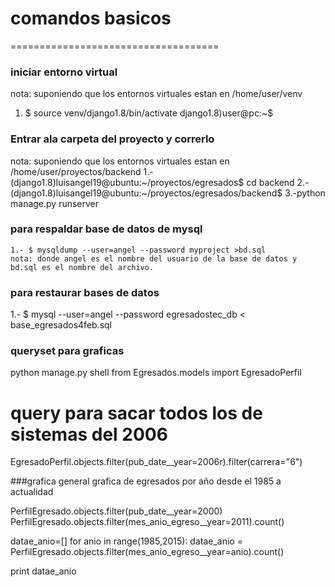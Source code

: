 # comandos basicos
====================================


### iniciar entorno virtual

nota: suponiendo que los entornos virtuales estan en /home/user/venv
1. $ source venv/django1.8/bin/activate
    django1.8)user@pc:~$ 

### Entrar ala carpeta del proyecto y correrlo

nota: suponiendo que los entornos virtuales estan en /home/user/proyectos/backend
1.-(django1.8)luisangel19@ubuntu:~/proyectos/egresados$ cd backend
2.-(django1.8)luisangel19@ubuntu:~/proyectos/egresados/backend$ 
3.-python manage.py runserver

### para respaldar base de datos de mysql

    1.- $ mysqldump --user=angel --password myproject >bd.sql
    nota: donde angel es el nombre del usuario de la base de datos y bd.sql es el nombre del archivo.

### para restaurar  bases de datos
1.- $ mysql --user=angel --password egresadostec_db < base_egresados4feb.sql




### queryset para graficas

python manage.py shell
from Egresados.models import EgresadoPerfil
# query para sacar todos los de sistemas del 2006
EgresadoPerfil.objects.filter(pub_date__year=2006r).filter(carrera="6")


###grafica general
grafica de egresados por año desde el 1985 a actualidad

PerfilEgresado.objects.filter(pub_date__year=2000)
PerfilEgresado.objects.filter(mes_anio_egreso__year=2011).count()

datae_anio=[]
for anio in range(1985,2015):
    datae_anio = PerfilEgresado.objects.filter(mes_anio_egreso__year=anio).count()

print datae_anio




